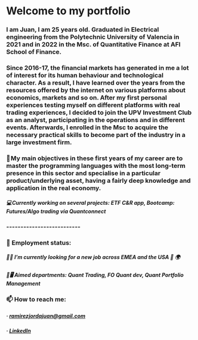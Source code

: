 # Welcome to my portfolio


### I am Juan, I am 25 years old. Graduated in Electrical engineering from the Polytechnic University of Valencia in 2021 and in 2022  in the Msc. of Quantitative Finance at AFI School of Finance. 
### Since 2016-17, the financial markets has generated in me a lot of interest for its human behaviour and technological character. As a result, I have learned over the years from the resources offered by the internet on various platforms about economics, markets and so on. After my first personal experiences testing myself on different platforms with real trading experiences, I decided to join the UPV Investment Club as an analyst, participating in the operations and in different events. Afterwards, I enrolled in the Msc to acquire the necessary practical skills to become part of the industry in a large investment firm.     
### 🔎 My main objectives in these first years of my career are to master the programming languages with the most long-term presence in this sector and specialise in a particular product/underlying asset, having a fairly deep knowledge and application in the real economy. 

##### 💻 Currently working on several projects: ETF C&R app, Bootcamp: Futures/Algo trading via Quantconnect
### --------------------------
### 👔 Employment status:
##### 🚩🚩 I’m currently looking for a new job across EMEA and the USA 🔭 🌍 
##### 🧰🖥 Aimed departments: Quant Trading, FO Quant dev, Quant Portfolio Management
### 📫 How to reach me:
#####              · ramirezjordajuan@gmail.com
#####              · [LinkedIn](https://www.linkedin.com/in/juan-ramirez-jorda/)
<!--
**JuanRamirezJorda/JuanRamirezJorda** is a ✨ _special_ ✨ repository because its `README.md` (this file) appears on your GitHub profile.

Here are some ideas to get you started:

- 🔭 I’m currently working on ...
- 🌱 I’m currently learning ...
- 👯 I’m looking to collaborate on ...
- 🤔 I’m looking for help with ...
- 💬 Ask me about ...
- 📫 How to reach me: ...
- 😄 Pronouns: ...
- ⚡ Fun fact: ...
-->
